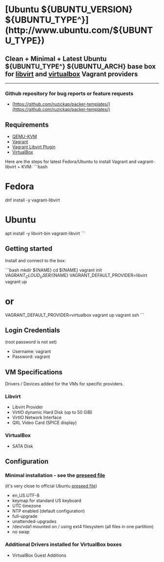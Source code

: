 # [Ubuntu ${UBUNTU_VERSION} ${UBUNTU_TYPE^}](http://www.ubuntu.com/${UBUNTU_TYPE})

## Clean + Minimal + Latest Ubuntu ${UBUNTU_TYPE^} ${UBUNTU_ARCH} base box for [libvirt](https://github.com/vagrant-libvirt/vagrant-libvirt) and [virtualbox](https://www.vagrantup.com/docs/virtualbox/) Vagrant providers

---

### Github repository for bug reports or feature requests

* [https://github.com/ruzickap/packer-templates/](https://github.com/ruzickap/packer-templates/)

## Requirements

* [QEMU-KVM](https://en.wikibooks.org/wiki/QEMU/Installing_QEMU)
* [Vagrant](https://www.vagrantup.com/downloads.html)
* [Vagrant Libvirt Plugin](https://github.com/pradels/vagrant-libvirt#installation)
* [VirtualBox](https://www.virtualbox.org/)

Here are the steps for latest Fedora/Ubuntu to install Vagrant and vagrant-libvirt + KVM:
\`\`\`bash
# Fedora
dnf install -y vagrant-libvirt

# Ubuntu
apt install -y libvirt-bin vagrant-libvirt
\`\`\`

## Getting started

Install and connect to the box:

\`\`\`bash
mkdir ${NAME}
cd ${NAME}
vagrant init ${VAGRANT_CLOUD_USER}/${NAME}
VAGRANT_DEFAULT_PROVIDER=libvirt vagrant up
# or
VAGRANT_DEFAULT_PROVIDER=virtualbox vagrant up
vagrant ssh
\`\`\`

## Login Credentials

(root password is not set)

* Username: vagrant
* Password: vagrant

## VM Specifications

Drivers / Devices added for the VMs for specific providers.

### Libvirt

* Libvirt Provider
* VirtIO dynamic Hard Disk (up to 50 GiB)
* VirtIO Network Interface
* QXL Video Card (SPICE display)

### VirtualBox

* SATA Disk

## Configuration

### Minimal installation - see the [preseed file](https://github.com/ruzickap/packer-templates/blob/master/http/ubuntu-${UBUNTU_TYPE}/preseed.cfg)
(it's very close to official Ubuntu [preseed file](https://help.ubuntu.com/lts/installation-guide/example-preseed.txt))

* en_US.UTF-8
* keymap for standard US keyboard
* UTC timezone
* NTP enabled (default configuration)
* full-upgrade
* unattended-upgrades
* /dev/vda1 mounted on / using ext4 filesystem (all files in one partition)
* no swap

### Additional Drivers installed for VirtualBox boxes

* VirtualBox Guest Additions
